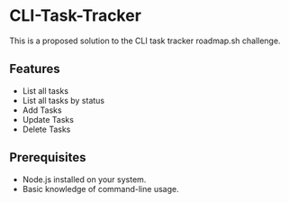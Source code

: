 # CLI-Task-Tracker

This is a proposed solution to the CLI task tracker roadmap.sh challenge.

## Features

- List all tasks
- List all tasks by status
- Add Tasks
- Update Tasks
- Delete Tasks

## Prerequisites

- Node.js installed on your system.
- Basic knowledge of command-line usage.